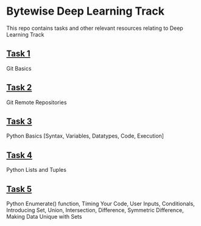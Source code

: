 # Bytewise Deep Learning Track 

This repo contains tasks and other relevant resources relating to Deep Learning Track

## [Task 1](https://github.com/afk-Legacy/Deep-Learning-BWF-Abdul-Rahman/tree/main/Task-1-Git-Basics)
Git Basics

## [Task 2](https://github.com/afk-Legacy/Deep-Learning-BWF-Abdul-Rahman/tree/main/Task-2-Git-Remote-Repos)
Git Remote Repositories 

## [Task 3](https://github.com/afk-Legacy/Deep-Learning-BWF-Abdul-Rahman/tree/main/Task-3-Python-Basics-Syntax-Variables-Datatypes-Code-Execution)
Python Basics [Syntax, Variables, Datatypes, Code, Execution]

## [Task 4](https://github.com/afk-Legacy/Deep-Learning-BWF-Abdul-Rahman/tree/main/Task-4-List-Tuples-Code-Styling)
Python Lists and Tuples

## [Task 5](https://github.com/afk-Legacy/Deep-Learning-BWF-Abdul-Rahman/tree/main/Task-5-Input-Conditionals-Enumerate-Set)
Python Enumerate() function, Timing Your Code, User Inputs, Conditionals, Introducing Set, Union, Intersection, Difference, Symmetric Difference, Making Data Unique with Sets
